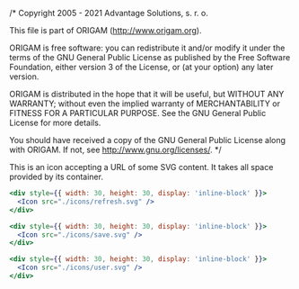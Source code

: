 /*
Copyright 2005 - 2021 Advantage Solutions, s. r. o.

This file is part of ORIGAM (http://www.origam.org).

ORIGAM is free software: you can redistribute it and/or modify
it under the terms of the GNU General Public License as published by
the Free Software Foundation, either version 3 of the License, or
(at your option) any later version.

ORIGAM is distributed in the hope that it will be useful,
but WITHOUT ANY WARRANTY; without even the implied warranty of
MERCHANTABILITY or FITNESS FOR A PARTICULAR PURPOSE. See the
GNU General Public License for more details.

You should have received a copy of the GNU General Public License
along with ORIGAM. If not, see <http://www.gnu.org/licenses/>.
*/

This is an icon accepting a URL of some SVG content. It takes all space provided by its container.

```jsx
<div style={{ width: 30, height: 30, display: 'inline-block' }}>
  <Icon src="./icons/refresh.svg" />
</div>

<div style={{ width: 30, height: 30, display: 'inline-block' }}>
  <Icon src="./icons/save.svg" />
</div>

<div style={{ width: 30, height: 30, display: 'inline-block' }}>
  <Icon src="./icons/user.svg" />
</div>
```
